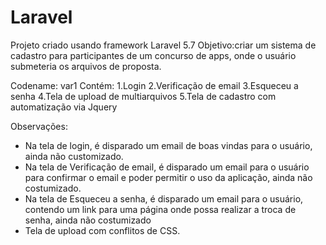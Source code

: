 # Laravel
Projeto criado usando framework Laravel 5.7
Objetivo:criar um sistema de cadastro para participantes de um concurso de apps, onde o usuário submeteria os arquivos de proposta.

Codename: var1
Contém:
1.Login
2.Verificação de email
3.Esqueceu a senha
4.Tela de upload de multiarquivos
5.Tela de cadastro com automatização via Jquery


Observações:
* Na tela de login, é disparado um email de boas vindas para o usuário, ainda não customizado.
* Na tela de Verificação de email, é disparado um email para o usuário para confirmar o email e poder permitir o uso da aplicação, ainda não costumizado.
* Na tela de Esqueceu a senha, é disparado um email para o usuário, contendo um link para uma página onde possa realizar a troca de senha, ainda não costumizado
* Tela de upload com conflitos de CSS.
